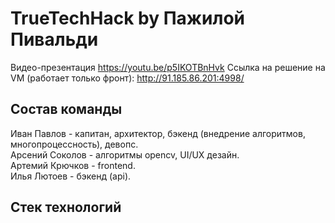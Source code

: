 # TrueTechHack by Пажилой Пивальди

Видео-презентация https://youtu.be/p5IKOTBnHvk
Ссылка на решение на VM (работает только фронт): http://91.185.86.201:4998/

## Состав команды
Иван Павлов - капитан, архитектор, бэкенд (внедрение алгоритмов, многопроцессность), девопс.\
Арсений Соколов - алгоритмы opencv, UI/UX дезайн.\
Артемий Крючков - frontend.\
Илья Лютоев - бэкенд (api).

## Стек технологий

